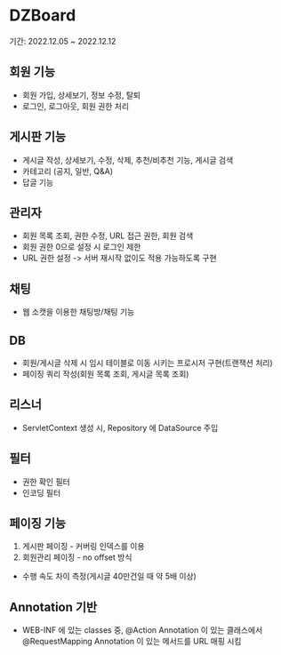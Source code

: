 # DZBoard
기간: 2022.12.05 ~ 2022.12.12

## 회원 기능
- 회원 가입, 상세보기, 정보 수정, 탈퇴
- 로그인, 로그아웃, 회원 권한 처리

## 게시판 기능
- 게시글 작성, 상세보기, 수정, 삭제, 추천/비추천 기능, 게시글 검색
- 카테고리 (공지, 일반, Q&A)
- 답글 기능

## 관리자
- 회원 목록 조회, 권한 수정, URL 접근 권한, 회원 검색
- 회원 권한 0으로 설정 시 로그인 제한
- URL 권한 설정 -> 서버 재시작 없이도 적용 가능하도록 구현

## 채팅
- 웹 소캣을 이용한 채팅방/채팅 기능

## DB
- 회원/게시글 삭제 시 임시 테이블로 이동 시키는 프로시저 구현(트랜잭션 처리)
- 페이징 쿼리 작성(회원 목록 조회, 게시글 목록 조회)

## 리스너
- ServletContext 생성 시, Repository 에 DataSource 주입

## 필터
- 권한 확인 필터
- 인코딩 필터

## 페이징 기능
1. 게시판 페이징 - 커버링 인덱스를 이용
2. 회원관리 페이징 - no offset 방식
- 수행 속도 차이 측정(게시글 40만건일 때 약 5배 이상)

## Annotation 기반
- WEB-INF 에 있는 classes 중, @Action Annotation 이 있는 클래스에서 @RequestMapping Annotation 이 있는 메서드를 URL 매핑 시킴
